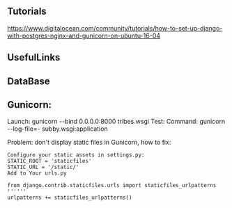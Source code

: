 ## Tutorials ##
https://www.digitalocean.com/community/tutorials/how-to-set-up-django-with-postgres-nginx-and-gunicorn-on-ubuntu-16-04

## UsefulLinks ##

## DataBase ##

## Gunicorn: ##
Launch: gunicorn --bind 0.0.0.0:8000 tribes.wsgi
Test: Command: gunicorn --log-file=- subby.wsgi:application

Problem: don't display static files in Gunicorn, how to fix: 
```pip install dj-static
Configure your static assets in settings.py:
STATIC_ROOT = 'staticfiles'
STATIC_URL = '/static/'
Add to Your urls.py

from django.contrib.staticfiles.urls import staticfiles_urlpatterns
''''''
urlpatterns += staticfiles_urlpatterns()
```

